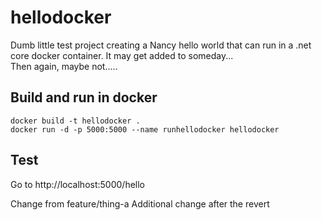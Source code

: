 # hellodocker
Dumb little test project creating a Nancy hello world that can run in a .net core docker container. It may get added to someday...<br>Then again, maybe not.....

## Build and run in docker
`docker build -t hellodocker .` <br>
`docker run -d -p 5000:5000 --name runhellodocker hellodocker`

## Test
Go to http://localhost:5000/hello

Change from feature/thing-a
Additional change after the revert
